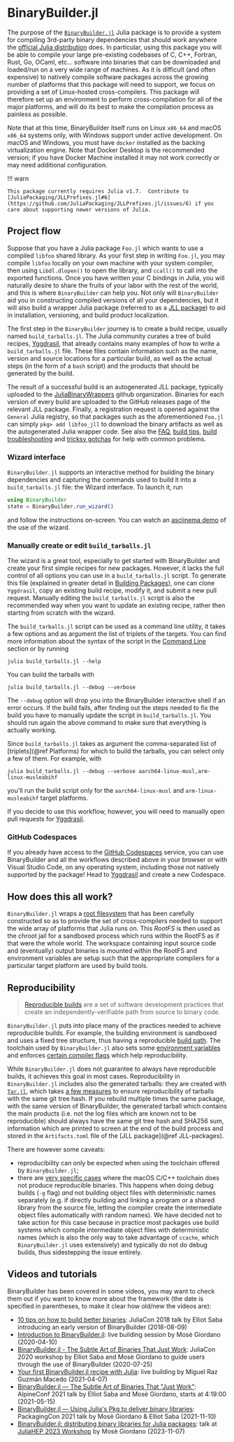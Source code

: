 # BinaryBuilder.jl

The purpose of the [`BinaryBuilder.jl`](https://github.com/JuliaPackaging/BinaryBuilder.jl) Julia package is to provide a system for compiling 3rd-party binary dependencies that should work anywhere the [official Julia distribution](https://julialang.org/downloads) does.  In particular, using this package you will be able to compile your large pre-existing codebases of C, C++, Fortran, Rust, Go, OCaml, etc... software into binaries that can be downloaded and loaded/run on a very wide range of machines.  As it is difficult (and often expensive) to natively compile software packages across the growing number of platforms that this package will need to support, we focus on providing a set of Linux-hosted cross-compilers.  This package will therefore set up an environment to perform cross-compilation for all of the major platforms, and will do its best to make the compilation process as painless as possible.

Note that at this time, BinaryBuilder itself runs on Linux `x86_64` and macOS `x86_64` systems only, with Windows support under active development.  On macOS and Windows, you must have `docker` installed as the backing virtualization engine.  Note that Docker Desktop is the recommended version; if you have Docker Machine installed it may not work correctly or may need additional configuration.

!!! warn

    This package currently requires Julia v1.7.  Contribute to [JuliaPackaging/JLLPrefixes.jl#6](https://github.com/JuliaPackaging/JLLPrefixes.jl/issues/6) if you care about supporting newer versions of Julia.

## Project flow

Suppose that you have a Julia package `Foo.jl` which wants to use a compiled `libfoo` shared library.  As your first step in writing `Foo.jl`, you may compile `libfoo` locally on your own machine with your system compiler, then using `Libdl.dlopen()` to open the library, and `ccall()` to call into the exported functions.  Once you have written your C bindings in Julia, you will naturally desire to share the fruits of your labor with the rest of the world, and this is where `BinaryBuilder` can help you.  Not only will `BinaryBuilder` aid you in constructing compiled versions of all your dependencies, but it will also build a wrapper Julia package (referred to as a [JLL package](jll.md)) to aid in installation, versioning, and build product localization.

The first step in the `BinaryBuilder` journey is to create a build recipe, usually named `build_tarballs.jl`.  The Julia community curates a tree of build recipes, [Yggdrasil](https://github.com/JuliaPackaging/Yggdrasil), that already contains many examples of how to write a `build_tarballs.jl` file.  These files contain information such as the name, version and source locations for a particular build, as well as the actual steps (in the form of a `bash` script) and the products that should be generated by the build.

The result of a successful build is an autogenerated JLL package, typically uploaded to the [JuliaBinaryWrappers](https://github.com/JuliaBinaryWrappers/) github organization.  Binaries for each version of every build are uploaded to the GitHub releases page of the relevant JLL package.  Finally, a registration request is opened against the `General` Julia registry, so that packages such as the aforementioned `Foo.jl` can simply `pkg> add libfoo_jll` to download the binary artifacts as well as the autogenerated Julia wrapper code.  See also the [FAQ](FAQ.md), [build tips](build_tips.md), [build troubleshooting](troubleshooting.md) and [tricksy gotchas](tricksy_gotchas.md) for help with common problems.

### Wizard interface

`BinaryBuilder.jl` supports an interactive method for building the binary dependencies and capturing the commands used to build it into a `build_tarballs.jl` file: the Wizard interface.  To launch it, run

```julia
using BinaryBuilder
state = BinaryBuilder.run_wizard()
```

and follow the instructions on-screen.  You can watch an [asciinema demo](https://asciinema.org/a/304105) of the use of the wizard.

### Manually create or edit `build_tarballs.jl`

The wizard is a great tool, especially to get started with BinaryBuilder and create your first simple recipes for new packages.  However, it lacks the full control of all options you can use in a `build_tarballs.jl` script.  To generate this file (explained in greater detail in [Building Packages](building.md)), one can clone `Yggdrasil`, copy an existing build recipe, modify it, and submit a new pull request.  Manually editing the `build_tarballs.jl` script is also the recommended way when you want to update an existing recipe, rather then starting from scratch with the wizard.

The `build_tarballs.jl` script can be used as a command line utility, it takes a few options and as argument the list of triplets of the targets.  You can find more information about the syntax of the script in the [Command Line](@ref) section or by running
```
julia build_tarballs.jl --help
```
You can build the tarballs with
```
julia build_tarballs.jl --debug --verbose
```
The `--debug` option will drop you into the BinaryBuilder interactive shell if an error occurs.  If the build fails, after finding out the steps needed to fix the build you have to manually update the script in `build_tarballs.jl`.  You should run again the above command to make sure that everything is actually working.

Since `build_tarballs.jl` takes as argument the comma-separated list of [triplets](@ref Platforms) for which to build the tarballs, you can select only a few of them.  For example, with
```
julia build_tarballs.jl --debug --verbose aarch64-linux-musl,arm-linux-musleabihf
```
you'll run the build script only for the `aarch64-linux-musl` and `arm-linux-musleabihf` target platforms.

If you decide to use this workflow, however, you will need to manually open pull requests for [Yggdrasil](https://github.com/JuliaPackaging/Yggdrasil/).

### GitHub Codespaces

If you already have access to the [GitHub Codespaces](https://github.com/features/codespaces) service, you can use BinaryBuilder and all the workflows described above in your browser or with Visual Studio Code, on any operating system, including those not natively supported by the package!  Head to [Yggdrasil](https://github.com/JuliaPackaging/Yggdrasil/) and create a new Codespace.

## How does this all work?

`BinaryBuilder.jl` wraps a [root filesystem](rootfs.md) that has been carefully constructed so as to provide the set of cross-compilers needed to support the wide array of platforms that Julia runs on.  This _RootFS_ is then used as the chroot jail for a sandboxed process which runs within the RootFS as if that were the whole world.  The workspace containing input source code and (eventually) output binaries is mounted within the RootFS and environment variables are setup such that the appropriate compilers for a particular target platform are used by build tools.

## Reproducibility

> [Reproducible builds](https://reproducible-builds.org/) are a set of software development practices that create an independently-verifiable path from source to binary code.

`BinaryBuilder.jl` puts into place many of the practices needed to achieve reproducible builds.
For example, the building environment is sandboxed and uses a fixed tree structure, thus having a reproducible [build path](https://reproducible-builds.org/docs/build-path/).
The toolchain used by `BinaryBuilder.jl` also sets some [environment variables](https://reproducible-builds.org/docs/source-date-epoch/) and enforces [certain compiler flags](https://reproducible-builds.org/docs/randomness/) which help reproducibility.

While `BinaryBuilder.jl` does not guarantee to always have reproducible builds, it achieves this goal in most cases.
Reproducibility in `BinaryBuilder.jl` includes also the generated tarballs: they are created with [`Tar.jl`](https://github.com/JuliaIO/Tar.jl), which takes [a few measures](https://github.com/JuliaIO/Tar.jl/blob/1de4f92dc1ba4de4b54ac5279ec1d84fb15948f6/README.md#reproducibility) to ensure reproducibility of tarballs with the same git tree hash.
If you rebuild multiple times the same package, with the same version of BinaryBuilder, the generated tarball which contains the main products (i.e. not the log files which are known not to be reproducible) should always have the same git tree hash and SHA256 sum, information which are printed to screen at the end of the build process and stored in the `Artifacts.toml` file of the [JLL package](@ref JLL-packages).

There are however some caveats:

* reproducibility can only be expected when using the toolchain offered by `BinaryBuilder.jl`;
* there are [very specific cases](https://github.com/JuliaPackaging/BinaryBuilder.jl/issues/1230) where the macOS C/C++ toolchain does not produce reproducible binaries.
  This happens when doing debug builds (`-g` flag) _and_ not building object files with deterministic names separately (e.g. if directly building and linking a program or a shared library from the source file, letting the compiler create the intermediate object files automatically with random names).
  We have decided not to take action for this case because in practice most packages use build systems which compile intermediate object files with deterministic names (which is also the only way to take advantage of `ccache`, which `BinaryBuilder.jl` uses extensively) and typically do not do debug builds, thus sidestepping the issue entirely.

## Videos and tutorials

BinaryBuilder has been covered in some videos, you may want to check them out if you want to know more about the framework (the date is specified in parentheses, to make it clear how old/new the videos are):

* [10 tips on how to build better binaries](https://www.youtube.com/watch?v=2e0PBGSaQaI): JuliaCon 2018 talk by Elliot Saba introducing an early version of BinaryBuilder (2018-08-09)
* [Introduction to BinaryBuilder.jl](https://www.youtube.com/watch?v=d_h8C4iCzno): live building session by Mosè Giordano (2020-04-10)
* [BinaryBuilder.jl - The Subtle Art of Binaries That Just Work](https://www.youtube.com/watch?v=3IyXsBwqll8): JuliaCon 2020 workshop by Elliot Saba and Mosè Giordano to guide users through the use of BinaryBuilder (2020-07-25)
* [Your first BinaryBuilder.jl recipe with Julia](https://www.youtube.com/watch?v=7fkNcdbt4dg): live building by Miguel Raz Guzmán Macedo (2021-04-07)
* [BinaryBuilder.jl — The Subtle Art of Binaries That "Just Work"](https://bbb.dereferenced.org/playback/presentation/2.3/75a49eebcb63d6fee8c55417ea7cc51768d86f3d-1621065511930): AlpineConf 2021 talk by Elliot Saba and Mosè Giordano, starts at 4:19:00 (2021-05-15)
* [BinaryBuilder.jl — Using Julia's Pkg to deliver binary libraries](https://www.youtube.com/watch?v=S__x3K31qnE): PackagingCon 2021 talk by Mosè Giordano & Elliot Saba (2021-11-10)
* [BinaryBuilder.jl: distributing binary libraries for Julia packages](https://www.youtube.com/watch?v=N9H7KNftFJA): talk at [JuliaHEP 2023 Workshop](https://indico.cern.ch/event/1292759/contributions/5613062/) by Mosè Giordano (2023-11-07)
